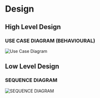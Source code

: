 # Design

## High Level Design 

### USE CASE DIAGRAM (BEHAVIOURAL)

![Use Case Diagram](https://user-images.githubusercontent.com/80507579/124966256-bab6c100-e040-11eb-99ef-b538e7c5e651.jpg)

## Low Level Design 

### SEQUENCE DIAGRAM

![SEQUENCE DIAGRAM](https://user-images.githubusercontent.com/80507579/124966334-d3bf7200-e040-11eb-8ed5-00c8f7f7b475.jpg)


